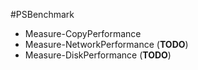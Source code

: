 #PSBenchmark

- Measure-CopyPerformance
- Measure-NetworkPerformance (**TODO**)
- Measure-DiskPerformance (**TODO**)